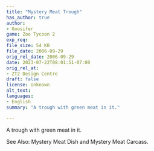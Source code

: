 ```yaml
---
title: "Mystery Meat Trough"
has_author: true
author: 
- Goosifer
game: Zoo Tycoon 2
exp_req: 
file_size: 54 KB
file_date: 2006-09-29
orig_rel_date: 2006-09-29
date: 2023-07-22T08:01:51-07:00
orig_rel_at: 
- ZT2 Design Centre
draft: false
license: Unknown
alt_text: 
languages:
- English
summary: "A trough with green meat in it."

---
```


A trough with green meat in it.

See Also: Mystery Meat Dish and Mystery Meat Carcass.